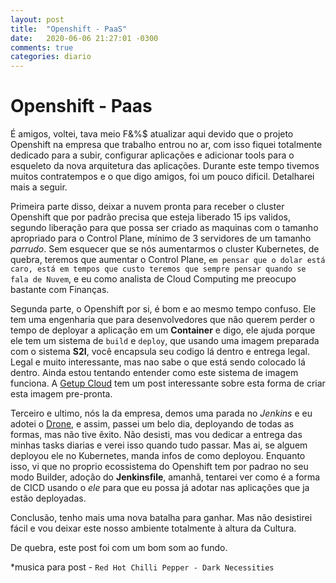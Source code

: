 ```yaml
---
layout: post
title:  "Openshift - PaaS"
date:   2020-06-06 21:27:01 -0300
comments: true
categories: diario
---
```


# Openshift - Paas

É amigos, voltei, tava meio F&%$ atualizar aqui devido que o projeto Openshift na empresa que trabalho entrou no ar, com isso fiquei totalmente dedicado para a subir, configurar aplicações e adicionar tools para o esqueleto da nova arquitetura das aplicações. Durante este tempo tivemos muitos contratempos e o que digo amigos, foi um pouco dificil. Detalharei mais a seguir.

Primeira parte disso, deixar a nuvem pronta para receber o cluster Openshift que por padrão precisa que esteja liberado 15 ips validos, segundo liberação para que possa ser criado as maquinas com o tamanho apropriado para o Control Plane, mínimo de 3 servidores de um tamanho *parrudo*. Sem esquecer que se nós aumentarmos o cluster Kubernetes, de quebra, teremos que aumentar o Control Plane, `em pensar que o dolar está caro, está em tempos que custo teremos que sempre pensar quando se fala de Nuvem`, e eu como analista de Cloud Computing me preocupo bastante com Finanças.

Segunda parte, o Openshift por si, é bom e ao mesmo tempo confuso. Ele tem uma engenharia que para desenvolvedores que não querem perder o tempo de deployar a aplicação em um **Container** e digo, ele ajuda porque ele tem um sistema de `build` e `deploy`, que usando uma imagem preparada com o sistema **S2I**, você encapsula seu codigo lá dentro e entrega legal. Legal e muito interessante, mas nao sabe o que está sendo colocado lá dentro. Ainda estou tentando entender como este sistema de imagem funciona. A [Getup Cloud](https://blog.getupcloud.com) tem um post interessante sobre esta forma de criar esta imagem pre-pronta.

Terceiro e ultimo, nós la da empresa, demos uma parada no *Jenkins* e eu adotei o [Drone](drone.io), e assim, passei um belo dia, deployando de todas as formas, mas não tive êxito. Não desisti, mas vou dedicar a entrega das minhas tasks diarias e verei isso quando tudo passar. Mas ai, se alguem deployou ele no Kubernetes, manda infos de como deployou. Enquanto isso, vi que no proprio ecossistema do Openshift tem por padrao no seu modo Builder, adoção do **Jenkinsfile**, amanhã, tentarei ver como é a forma de CICD usando o *ele* para que eu possa já adotar nas aplicações que ja estão deployadas.

Conclusão, tenho mais uma nova batalha para ganhar. Mas não desistirei fácil e vou deixar este nosso ambiente totalmente à altura da Cultura.

De quebra, este post foi com um bom som ao fundo.

*musica para post - `Red Hot Chilli Pepper - Dark Necessities`